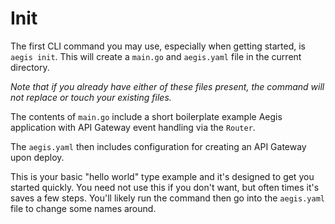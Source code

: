 # Init

The first CLI command you may use, especially when getting started, is `aegis init`. This will
create a `main.go` and `aegis.yaml` file in the current directory.

_Note that if you already have either of these files present, the command will not replace or
touch your existing files._

The contents of `main.go` include a short boilerplate example Aegis application with API Gateway
event handling via the `Router`.

The `aegis.yaml` then includes configuration for creating an API Gateway upon deploy.

This is your basic "hello world" type example and it's designed to get you started quickly.
You need not use this if you don't want, but often times it's saves a few steps. You'll likely
run the command then go into the `aegis.yaml` file to change some names around.
